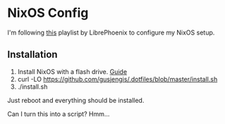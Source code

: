 # NixOS Config

I'm following [this](https://www.youtube.com/watch?v=6WLaNIlDW0M&list=PL_WcXIXdDWWpuypAEKzZF2b5PijTluxRG) playlist by LibrePhoenix to configure my NixOS setup.

## Installation
1. Install NixOS with a flash drive. [Guide](https://nixos.wiki/wiki/NixOS_Installation_Guide)
2. curl -LO https://github.com/gusjengis/.dotfiles/blob/master/install.sh
3. ./install.sh

Just reboot and everything should be installed.

Can I turn this into a script? Hmm...
